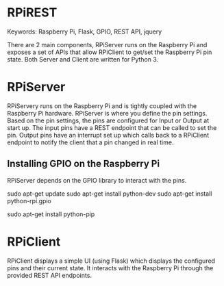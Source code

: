 # RPiREST
Keywords: Raspberry Pi, Flask, GPIO, REST API, jquery

There are 2 main components, RPiServer runs on the Raspberry Pi and exposes a set of APIs that allow RPiClient to
get/set the Raspberry Pi pin state.
Both Server and Client are written for Python 3.

# RPiServer
RPiServery runs on the Raspberry Pi and is tightly coupled with the Raspberry Pi hardware.  RPiServer is where you define
the pin settings.
Based on the pin settings, the pins are configured for Input or Output at start up.  The input pins have a REST endpoint
that can be called to set the pin.  Output pins have an interrupt set up which calls back to a RPiClient endpoint to
notify the client that a pin changed in real time.

## Installing GPIO on the Raspberry Pi
RPiServer depends on the GPIO library to interact with the pins.

sudo apt-get update
sudo apt-get install python-dev
sudo apt-get install python-rpi.gpio

sudo apt-get install python-pip

# RPiClient
RPiClient displays a simple UI (using Flask) which displays the configured pins and their current state.  It
interacts with the Raspberry Pi through the provided REST API endpoints.